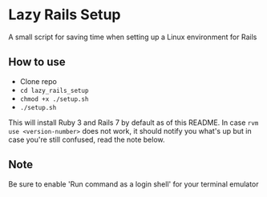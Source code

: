 # Lazy Rails Setup

A small script for saving time when setting up a Linux environment for Rails

## How to use
- Clone repo
- `cd lazy_rails_setup`
- `chmod +x ./setup.sh`
- `./setup.sh`

This will install Ruby 3 and Rails 7 by default as of this README. In case `rvm use <version-number>` does not work, it should notify you what's up but in case you're still confused, read the note below.

## Note
Be sure to enable 'Run command as a login shell' for your terminal emulator
